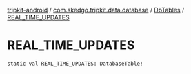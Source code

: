 [tripkit-android](../../index.md) / [com.skedgo.tripkit.data.database](../index.md) / [DbTables](index.md) / [REAL_TIME_UPDATES](./-r-e-a-l_-t-i-m-e_-u-p-d-a-t-e-s.md)

# REAL_TIME_UPDATES

`static val REAL_TIME_UPDATES: DatabaseTable!`